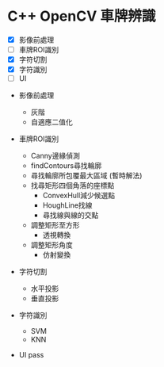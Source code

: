 # C++ OpenCV 車牌辨識


- [x] 影像前處理
- [ ] 車牌ROI識別
- [x] 字符切割
- [x] 字符識別
- [ ] UI

* 影像前處理
    * 灰階
    * 自適應二值化
* 車牌ROI識別
    * Canny邊緣偵測
    * findContours尋找輪廓
    * 尋找輪廓所包覆最大區域 (暫時解法)
    * 找尋矩形四個角落的座標點
        * ConvexHull減少候選點
        * HoughLine找線
        * 尋找線與線的交點
    * 調整矩形至方形
        * 透視轉換
    * 調整矩形角度
        * 仿射變換
    
* 字符切割
    * 水平投影
    * 垂直投影

* 字符識別
    * SVM
    * KNN
* UI
    pass
    
    


